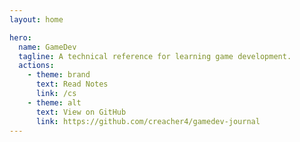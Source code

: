 ```yaml
---
layout: home

hero:
  name: GameDev
  tagline: A technical reference for learning game development.
  actions:
    - theme: brand
      text: Read Notes
      link: /cs
    - theme: alt
      text: View on GitHub
      link: https://github.com/creacher4/gamedev-journal
---
```

